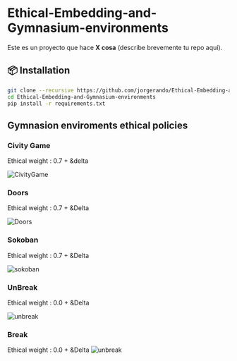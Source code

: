# Ethical-Embedding-and-Gymnasium-environments

Este es un proyecto que hace **X cosa** (describe brevemente tu repo aquí).

## 📦 Installation

```bash
git clone --recursive https://github.com/jorgerando/Ethical-Embedding-and-Gymnasium-environments.git
cd Ethical-Embedding-and-Gymnasium-environments
pip install -r requirements.txt
```
## Gymnasion enviroments ethical policies

### Civity Game

Ethical weight : 0.7 + &delta

![CivityGame](https://github.com/user-attachments/assets/e321a39a-a5b9-4f95-ae39-97c432d9bc31)

### Doors 

Ethical weight : 0.7 + &Delta

![Doors](https://github.com/user-attachments/assets/eae1cb27-56ac-4edb-9346-78e3502cbcbb)

### Sokoban 
Ethical weight : 0.7 + &Delta

![sokoban](https://github.com/user-attachments/assets/224683fc-cb21-4d05-a41e-03135039a02a)

### UnBreak 

Ethical weight : 0.0 + &Delta

![unbreak](https://github.com/user-attachments/assets/1463f53c-2973-4715-b44f-6e4f7a3622ac)

### Break

Ethical weight : 0.0 + &Delta
![unbreak](https://github.com/user-attachments/assets/9576f8a9-9e61-45bd-b6b0-dc7d52fa31d4)



